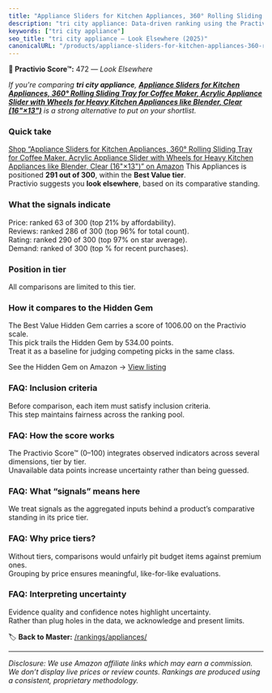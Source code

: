 ```yaml
---
title: "Appliance Sliders for Kitchen Appliances, 360° Rolling Sliding Tray for Coffee Maker, Acrylic Appliance Slider with Wheels for Heavy Kitchen Appliances like Blender, Clear (16\"×13\")"
description: "tri city appliance: Data-driven ranking using the Practivio Score™. Positioned by quality, value, demand, findability, momentum."
keywords: ["tri city appliance"]
seo_title: "tri city appliance — Look Elsewhere (2025)"
canonicalURL: "/products/appliance-sliders-for-kitchen-appliances-360-rolling-sliding-tray-for-coffee-maker-acrylic-appliance-slider-with-wheels-for-heavy-kitchen-appliances-like-blender-clear-1613-B0F36P845Q/"
---
```


**🚫 Practivio Score™:** 472 — _Look Elsewhere_


*If you're comparing **tri city appliance**, **[Appliance Sliders for Kitchen Appliances, 360° Rolling Sliding Tray for Coffee Maker, Acrylic Appliance Slider with Wheels for Heavy Kitchen Appliances like Blender, Clear (16"×13")](https://www.amazon.com/dp/B0F36P845Q?tag=practivio-20)** is a strong alternative to put on your shortlist.*
### Quick take
[Shop “Appliance Sliders for Kitchen Appliances, 360° Rolling Sliding Tray for Coffee Maker, Acrylic Appliance Slider with Wheels for Heavy Kitchen Appliances like Blender, Clear (16"×13")” on Amazon](https://www.amazon.com/dp/B0F36P845Q?tag=practivio-20)
This Appliances is positioned **291 out of 300**, within the **Best Value tier**.  
Practivio suggests you **look elsewhere**, based on its comparative standing.

### What the signals indicate
Price: ranked 63 of 300 (top 21% by affordability).  
Reviews: ranked 286 of 300 (top 96% for total count).  
Rating: ranked 290 of 300 (top 97% on star average).  
Demand: ranked  of 300 (top % for recent purchases).

### Position in tier
All comparisons are limited to this tier.

### How it compares to the Hidden Gem
The Best Value Hidden Gem carries a score of 1006.00 on the Practivio scale.  
This pick trails the Hidden Gem by 534.00 points.  
Treat it as a baseline for judging competing picks in the same class.  

See the Hidden Gem on Amazon → [View listing](https://www.amazon.com/dp/B0764HS4SL?tag=practivio-20)

### FAQ: Inclusion criteria
Before comparison, each item must satisfy inclusion criteria.  
This step maintains fairness across the ranking pool.

### FAQ: How the score works
The Practivio Score™ (0–100) integrates observed indicators across several dimensions, tier by tier.  
Unavailable data points increase uncertainty rather than being guessed.

### FAQ: What “signals” means here
We treat signals as the aggregated inputs behind a product’s comparative standing in its price tier.

### FAQ: Why price tiers?
Without tiers, comparisons would unfairly pit budget items against premium ones.  
Grouping by price ensures meaningful, like-for-like evaluations.

### FAQ: Interpreting uncertainty
Evidence quality and confidence notes highlight uncertainty.  
Rather than plug holes in the data, we acknowledge and present limits.


🏷️ **Back to Master:** [/rankings/appliances/](/rankings/appliances/)

---
_Disclosure: We use Amazon affiliate links which may earn a commission. We don’t display live prices or review counts. Rankings are produced using a consistent, proprietary methodology._
